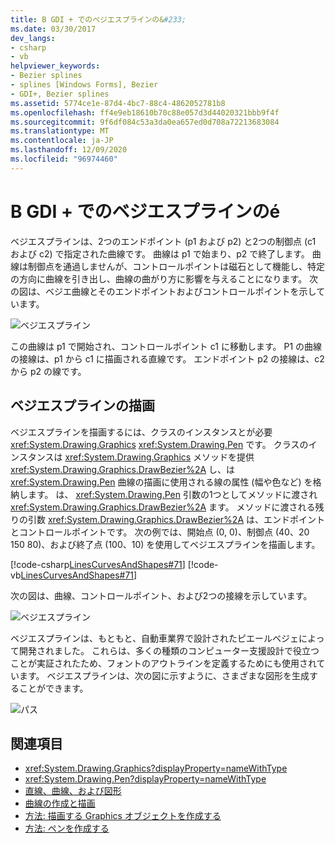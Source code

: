```yaml
---
title: B GDI + でのベジエスプラインの&#233;
ms.date: 03/30/2017
dev_langs:
- csharp
- vb
helpviewer_keywords:
- Bezier splines
- splines [Windows Forms], Bezier
- GDI+, Bezier splines
ms.assetid: 5774ce1e-87d4-4bc7-88c4-4862052781b8
ms.openlocfilehash: ff4e9eb18610b70c88e057d3d44020321bbb9f4f
ms.sourcegitcommit: 9f6df084c53a3da0ea657ed0d708a72213683084
ms.translationtype: MT
ms.contentlocale: ja-JP
ms.lasthandoff: 12/09/2020
ms.locfileid: "96974460"
---
```

# <a name="b233zier-splines-in-gdi"></a>B GDI + でのベジエスプラインの&#233;
ベジエスプラインは、2つのエンドポイント (p1 および p2) と2つの制御点 (c1 および c2) で指定された曲線です。 曲線は p1 で始まり、p2 で終了します。 曲線は制御点を通過しませんが、コントロールポイントは磁石として機能し、特定の方向に曲線を引き出し、曲線の曲がり方に影響を与えることになります。 次の図は、ベジエ曲線とそのエンドポイントおよびコントロールポイントを示しています。  
  
 ![ベジエスプライン](./media/aboutgdip02-art11a.gif "Aboutgdip02_art11a")  
  
 この曲線は p1 で開始され、コントロールポイント c1 に移動します。 P1 の曲線の接線は、p1 から c1 に描画される直線です。 エンドポイント p2 の接線は、c2 から p2 の線です。  
  
## <a name="drawing-bzier-splines"></a>ベジエスプラインの描画  
 ベジエスプラインを描画するには、クラスのインスタンスとが必要 <xref:System.Drawing.Graphics> <xref:System.Drawing.Pen> です。 クラスのインスタンスは <xref:System.Drawing.Graphics> メソッドを提供 <xref:System.Drawing.Graphics.DrawBezier%2A> し、は <xref:System.Drawing.Pen> 曲線の描画に使用される線の属性 (幅や色など) を格納します。 は、 <xref:System.Drawing.Pen> 引数の1つとしてメソッドに渡され <xref:System.Drawing.Graphics.DrawBezier%2A> ます。 メソッドに渡される残りの引数 <xref:System.Drawing.Graphics.DrawBezier%2A> は、エンドポイントとコントロールポイントです。 次の例では、開始点 (0, 0)、制御点 (40、20 150 80)、および終了点 (100、10) を使用してベジエスプラインを描画します。  
  
 [!code-csharp[LinesCurvesAndShapes#71](~/samples/snippets/csharp/VS_Snippets_Winforms/LinesCurvesAndShapes/CS/Class1.cs#71)]
 [!code-vb[LinesCurvesAndShapes#71](~/samples/snippets/visualbasic/VS_Snippets_Winforms/LinesCurvesAndShapes/VB/Class1.vb#71)]  
  
 次の図は、曲線、コントロールポイント、および2つの接線を示しています。  
  
 ![ベジエスプライン](./media/aboutgdip02-art12.gif "Aboutgdip02_art12")  
  
 ベジエスプラインは、もともと、自動車業界で設計されたピエールベジェによって開発されました。 これらは、多くの種類のコンピューター支援設計で役立つことが実証されたため、フォントのアウトラインを定義するためにも使用されています。 ベジエスプラインは、次の図に示すように、さまざまな図形を生成することができます。  
  
 ![パス](./media/aboutgdip02-art13.gif "Aboutgdip02_art13")  
  
## <a name="see-also"></a>関連項目

- <xref:System.Drawing.Graphics?displayProperty=nameWithType>
- <xref:System.Drawing.Pen?displayProperty=nameWithType>
- [直線、曲線、および図形](lines-curves-and-shapes.md)
- [曲線の作成と描画](constructing-and-drawing-curves.md)
- [方法: 描画する Graphics オブジェクトを作成する](how-to-create-graphics-objects-for-drawing.md)
- [方法: ペンを作成する](how-to-create-a-pen.md)
